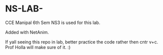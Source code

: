 # NS-LAB-
CCE Manipal 6th Sem
NS3 is used for this lab.  

Added with NetAnim.


If yall seeing this repo in lab, better practice the code rather then cntr v+c. Prof Holla will make sure of it. :)
